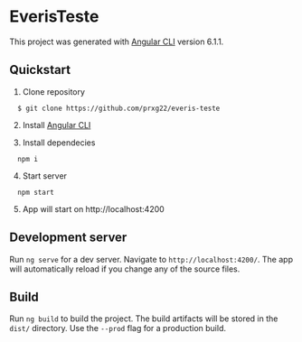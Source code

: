 # EverisTeste

This project was generated with [Angular CLI](https://github.com/angular/angular-cli) version 6.1.1.

## Quickstart
1. Clone repository
```
  $ git clone https://github.com/prxg22/everis-teste
```

2. Install [Angular CLI](https://github.com/angular/angular-cli)

3. Install dependecies
```
  npm i
```

4. Start server
```
  npm start
```

5. App will start on http://localhost:4200

## Development server

Run `ng serve` for a dev server. Navigate to `http://localhost:4200/`. The app will automatically reload if you change any of the source files.


## Build

Run `ng build` to build the project. The build artifacts will be stored in the `dist/` directory. Use the `--prod` flag for a production build.
